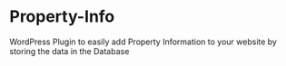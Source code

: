 Property-Info
=============

WordPress Plugin to easily add Property Information to your website by storing the data in the Database
